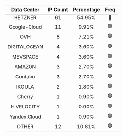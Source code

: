 | Data Center | IP Count | Percentage | Freq |
|:------------:|:--------:|:-----------:|:-----:|
| HETZNER | 61 | 54.95% | 🔴 |
| Google-Cloud | 11 | 9.91% | 🟢 |
| OVH | 8 | 7.21% | 🟢 |
| DIGITALOCEAN | 4 | 3.60% | 🟢 |
| MEVSPACE | 4 | 3.60% | 🟢 |
| AMAZON | 3 | 2.70% | 🟢 |
| Contabo | 3 | 2.70% | 🟢 |
| IKOULA | 2 | 1.80% | 🟢 |
| Cherry | 1 | 0.90% | 🟢 |
| HIVELOCITY | 1 | 0.90% | 🟢 |
| Yandex.Cloud | 1 | 0.90% | 🟢 |
| OTHER | 12 | 10.81% | 🟢 |